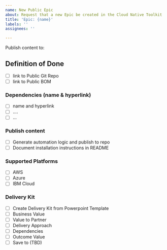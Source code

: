```yaml
---
name: New Public Epic
about: Request that a new Epic be created in the Cloud Native Toolkit
title: 'Epic: {name}'
labels: ''
assignees: ''

---
```


Publish content to: 

## Definition of Done

- [ ] link to Public Git Repo 
- [ ] link to Public BOM

### Dependencies (name & hyperlink)

- [ ] name and hyperlink
- [ ] ....
- [ ] ...

### Publish content

- [ ] Generate automation logic and publish to repo 
- [ ] Document installation instructions in README 

### Supported Platforms

- [ ] AWS
- [ ] Azure
- [ ] IBM Cloud

### Delivery Kit

- [ ] Create Delivery Kit from Powerpoint Template 
- [ ] Business Value
- [ ] Value to Partner
- [ ] Delivery Approach
- [ ] Dependencies 
- [ ] Outcome Value
- [ ] Save to (TBD)
